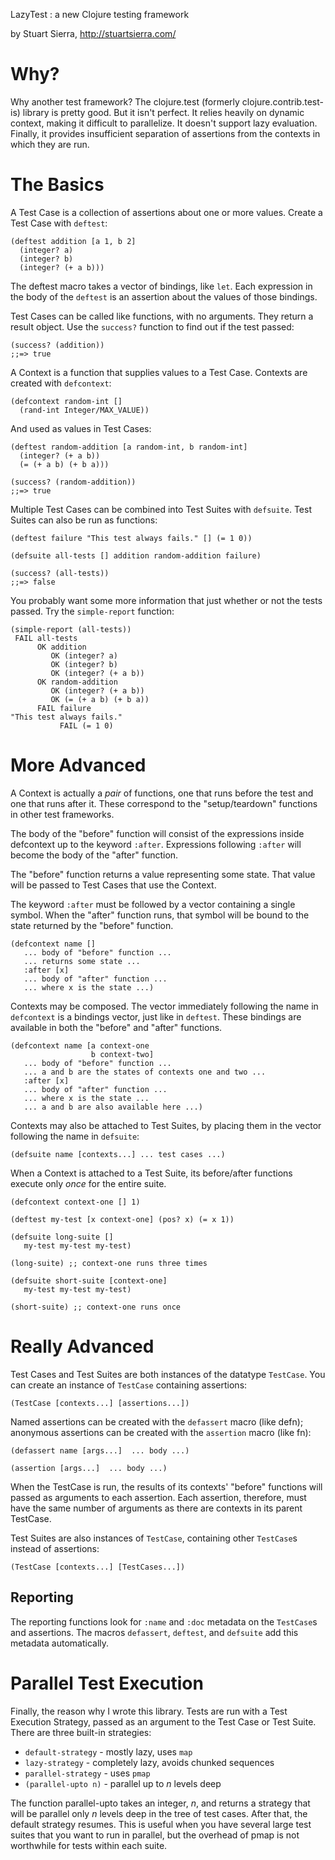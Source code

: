 LazyTest : a new Clojure testing framework

by Stuart Sierra, http://stuartsierra.com/



Why?
====

Why another test framework?  The clojure.test (formerly
clojure.contrib.test-is) library is pretty good.  But it isn't
perfect.  It relies heavily on dynamic context, making it difficult to
parallelize.  It doesn't support lazy evaluation.  Finally, it
provides insufficient separation of assertions from the contexts in
which they are run.



The Basics
==========

A Test Case is a collection of assertions about one or more values.
Create a Test Case with `deftest`:

    (deftest addition [a 1, b 2]
      (integer? a)
      (integer? b)
      (integer? (+ a b)))

The deftest macro takes a vector of bindings, like `let`.  Each
expression in the body of the `deftest` is an assertion about the values
of those bindings.

Test Cases can be called like functions, with no arguments.  They
return a result object.  Use the `success?` function to find out if the
test passed:

    (success? (addition))
    ;;=> true

A Context is a function that supplies values to a Test Case.  Contexts
are created with `defcontext`:

    (defcontext random-int []
      (rand-int Integer/MAX_VALUE))

And used as values in Test Cases:

    (deftest random-addition [a random-int, b random-int]
      (integer? (+ a b))
      (= (+ a b) (+ b a)))

    (success? (random-addition))
    ;;=> true

Multiple Test Cases can be combined into Test Suites with `defsuite`.
Test Suites can also be run as functions:

    (deftest failure "This test always fails." [] (= 1 0))

    (defsuite all-tests [] addition random-addition failure)

    (success? (all-tests))
    ;;=> false

You probably want some more information that just whether or not the
tests passed.  Try the `simple-report` function:

    (simple-report (all-tests))
     FAIL all-tests
          OK addition
             OK (integer? a)
             OK (integer? b)
             OK (integer? (+ a b))
          OK random-addition
             OK (integer? (+ a b))
             OK (= (+ a b) (+ b a))
          FAIL failure
    "This test always fails."
               FAIL (= 1 0)


More Advanced
=============

A Context is actually a *pair* of functions, one that runs before the
test and one that runs after it.  These correspond to the
"setup/teardown" functions in other test frameworks.

The body of the "before" function will consist of the expressions
inside defcontext up to the keyword `:after`.  Expressions following
`:after` will become the body of the "after" function.

The "before" function returns a value representing some state.  That
value will be passed to Test Cases that use the Context.

The keyword `:after` must be followed by a vector containing a single
symbol.  When the "after" function runs, that symbol will be bound to
the state returned by the "before" function.

    (defcontext name []
       ... body of "before" function ...
       ... returns some state ...
       :after [x]
       ... body of "after" function ...
       ... where x is the state ...)

Contexts may be composed.  The vector immediately following the name
in `defcontext` is a bindings vector, just like in `deftest`.  These
bindings are available in both the "before" and "after" functions.

    (defcontext name [a context-one
                      b context-two]
       ... body of "before" function ...
       ... a and b are the states of contexts one and two ...
       :after [x]
       ... body of "after" function ...
       ... where x is the state ...
       ... a and b are also available here ...)


Contexts may also be attached to Test Suites, by placing them in the
vector following the name in `defsuite`:

    (defsuite name [contexts...] ... test cases ...)

When a Context is attached to a Test Suite, its before/after functions
execute only *once* for the entire suite.

    (defcontext context-one [] 1)

    (deftest my-test [x context-one] (pos? x) (= x 1))

    (defsuite long-suite []
       my-test my-test my-test)

    (long-suite) ;; context-one runs three times

    (defsuite short-suite [context-one]
       my-test my-test my-test)

    (short-suite) ;; context-one runs once



Really Advanced
===============

Test Cases and Test Suites are both instances of the datatype
`TestCase`.  You can create an instance of `TestCase` containing
assertions:

    (TestCase [contexts...] [assertions...])

Named assertions can be created with the `defassert` macro (like defn);
anonymous assertions can be created with the `assertion` macro (like
fn):

    (defassert name [args...]  ... body ...)

    (assertion [args...]  ... body ...)

When the TestCase is run, the results of its contexts' "before"
functions will passed as arguments to each assertion.  Each assertion,
therefore, must have the same number of arguments as there are
contexts in its parent TestCase.

Test Suites are also instances of `TestCase`, containing other `TestCase`s
instead of assertions:

    (TestCase [contexts...] [TestCases...])



Reporting
---------

The reporting functions look for `:name` and `:doc` metadata on the
`TestCase`s and assertions.  The macros `defassert`, `deftest`, and
`defsuite` add this metadata automatically.



Parallel Test Execution
=======================

Finally, the reason why I wrote this library.  Tests are run with a
Test Execution Strategy, passed as an argument to the Test Case or
Test Suite.  There are three built-in strategies:

* `default-strategy`  - mostly lazy, uses `map`
* `lazy-strategy`     - completely lazy, avoids chunked sequences
* `parallel-strategy` - uses `pmap`
* `(parallel-upto n)` - parallel up to *n* levels deep

The function parallel-upto takes an integer, *n*, and returns a
strategy that will be parallel only *n* levels deep in the tree of
test cases.  After that, the default strategy resumes.  This is useful
when you have several large test suites that you want to run in
parallel, but the overhead of pmap is not worthwhile for tests within
each suite.
